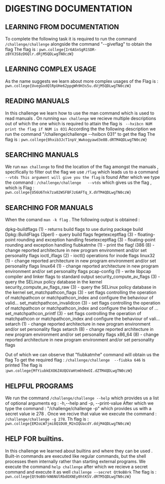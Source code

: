 # DIGESTING DOCUMENTATION

## LEARNING FROM DOCUMENTATION 

To complete the following task it is required to run the command `/challenge/challenge` alongside the command "--giveflag" to obtain the flag 
The flag is :
`pwn.college{Ir6ASnSgR1SDR-zBYX3S8zD6Qlr.dRjM5QDLwgTN0czW}`


## LEARNING COMPLEX USAGE 

As the name suggests we learn about more complex usages of the 
Flag is : `pwn.college{UvegGodQlRpUHe62ppgWh9H3s5u.dVjM5QDLwgTN0czW}`

## READING MANUALS

In this challenge we learn how to use the man command which is used to read manuals . On running `man challenge` we recieve multiple descriptions out of which the one which is required 
to attain the flag is 
` --hxibcn NUM
print the flag if NUM is 031`
According the the following description we run the command "/challenge/challenge --hxibcn 031" to get the flag 
The flag is :  `pwn.college{0hxib3JcT1npV_Wwkogyawd3e8B.dRTM4QDLwgTN0czW}`

## SEARCHING MANUALS


We run `man challenge` to find the location of the flag amongst the manuals , specifically to filter out the flag we use `/flag` which leads us to a command `--vtds This argument will give you the flag` is found 
After which we type the command : 
`/challenge/challenge   --vtds` which gives us the flag , which is 
Flag : ` pwn.college{U56U6Tnk7za02WSFBFJz6AFTq_X.dVTM4QDLwgTN0czW}`


## SEARCHING FOR MANUALS

When  the comand `man -k flag` . The following output is obtained :

dpkg-buildflags (1)  - returns build flags to use during package build
Dpkg::BuildFlags (3perl) - query build flags
fegetexceptflag (3)  - floating-point rounding and exception handling
fesetexceptflag (3)  - floating-point rounding and exception handling
fiubkatmhe (1)       - print the flag!
i386 (8)             - change reported architecture in new program environment and/or set personality flags
ioctl_iflags (2)     - ioctl() operations for inode flags
linux32 (1)          - change reported architecture in new program environment and/or set personality flags
linux64 (1)          - change reported architecture in new program environment and/or set personality flags
pcap-config (1)      - write libpcap compiler and linker flags to standard output
security_compute_av_flags (3) - query the SELinux policy database in the kernel
security_compute_av_flags_raw (3) - query the SELinux policy database in the kernel
set_matchpathcon_flags (3) - set flags controlling the operation of matchpathcon or matchpathcon_index and configure the behaviour of valid...
set_matchpathcon_invalidcon (3) - set flags controlling the operation of matchpathcon or matchpathcon_index and configure the behaviour of ...
set_matchpathcon_printf (3) - set flags controlling the operation of matchpathcon or matchpathcon_index and configure the behaviour of vali...
setarch (1)          - change reported architecture in new program environment and/or set personality flags
setarch (8)          - change reported architecture in new program environment and/or set personality flags
x86_64 (8)           - change reported architecture in new program environment and/or set personality flags

Out of which we can observe that "fiubkatmhe" command will obtain us the flag 
To get the required flag : `/challenge/challenge  --fiubka 646` is printed 
The flag is :`pwn.college{MfYiubkEXO6Z4UQGVaHtm6h0eOI.dZTM4QDLwgTN0czW}`

## HELPFUL PROGRAMS 

We run the command `/challenge/challenge --help` which provides us a list of optional arguments eg : -h,--help and -p, --print-value
After which we type the command : "/challenge/challenge -p" which  provides us with a secret value ie 278 . Once we recive that value we execute the command : `/challenge/challenge -g 278`.
Th flag is : `pwn.college{EM2oLW7jmi8Q1DU0_M2nIQUacdY.ddjM4QDLwgTN0czW}`

## HELP FOR builtins.

In this challenge we learned about builtins and where they can be used . Built-in commands are executed like regular commands, but the shell processes them internally 
rather than starting external programs.
We execute the command `help challenge` after which we recieve a secret command and execute it as well `challenge --secret Qt9oB8rk`
The flag is : `pwn.college{Qt9oB8rkN6NUlRbdOXNEy0htKSV.dRTM5QDLwgTN0czW}`
